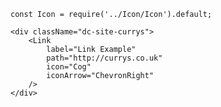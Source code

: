     const Icon = require('../Icon/Icon').default;

    <div className="dc-site-currys">
        <Link
            label="Link Example"
            path="http://currys.co.uk"
            icon="Cog"
            iconArrow="ChevronRight"
        />
    </div>
    